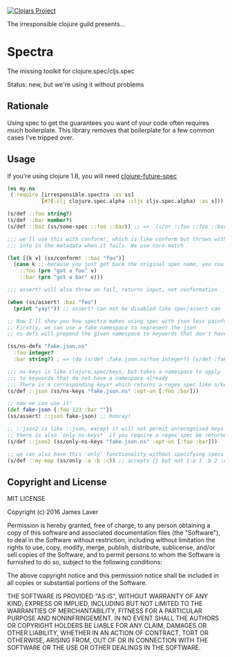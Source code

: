 [![Clojars Project](https://img.shields.io/clojars/v/irresponsible/spectra.svg)](https://clojars.org/irresponsible/spectra)

The irresponsible clojure guild presents...

# Spectra

The missing toolkit for clojure.spec/cljs.spec

Status: new, but we're using it without problems

## Rationale

Using spec to get the guarantees you want of your code often requires
much boilerplate. This library removes that boilerplate for a few
common cases I've tripped over.

## Usage

If you're using clojure 1.8, you will need [clojure-future-spec](https://github.com/tonsky/clojure-future-spec)

```clojure
(ns my.ns
 (:require [irresponsible.spectra :as ss]
           [#?(:clj clojure.spec.alpha :cljs cljs.spec.alpha) :as s]))

(s/def ::foo string?)
(s/def ::bar number?)
(s/def ::baz (ss/some-spec ::foo ::bar)) ;; => `(s/or ::foo ::foo ::bar ::bar)

;;; we'll use this with conform!, which is like conform but throws with helpful
;;; info in the metadata when it fails. We use core.match

(let [[k v] (ss/conform! ::baz "foo")]
  (case k ;; because you just get back the original spec name, you could recurse!
    ::foo (prn "got a foo" v)
	::bar (prn "got a bar" v)))

;;; assert! will also throw on fail, returns input, not conformation

(when (ss/assert! :baz "foo")
  (print "yay!")) ;; assert! can not be disabled like spec/assert can

;; Now I'll show you how spectra makes using spec with json less painful!
;; Firstly, we can use a fake namespace to represent the json
;; ns-defs will prepend the given namespace to keywords that don't have them

(ss/ns-defs "fake.json.ns"
  :foo integer?
  :bar string?) ; => (do (s/def :fake.json.ns/foo integer?) (s/def :fake.json.ns/bar string?))

;;; ns-keys is like clojure.spec/keys, but takes a namespace to apply
;;; to keywords that do not have a namespace already
;;; There is a corresponding keys* which returns a regex spec like s/keys*
(s/def ::json (ss/ns-keys "fake.json.ns" :opt-un [:foo :bar]))

;; now we can use it!
(def fake-json {:foo 123 :bar ""})
(ss/assert! ::json fake-json) ;; hooray!

;; ::json2 is like ::json, except it will not permit unrecognised keys
;; there is also `only-ns-keys*` if you require a regex spec be returned
(s/def ::json2 (ss/only-ns-keys "fake.json.ns" :opt-un [:foo :bar]))

;; we can also have this 'only' functionality without specifying specs for the keys
(s/def ::my-map (ss/only :a :b :c)) ;; accepts {} but not {:a 1 :b 2 :c 3 :d 4}
```

## Copyright and License

MIT LICENSE

Copyright (c) 2016 James Laver

Permission is hereby granted, free of charge, to any person obtaining a copy of this software and associated documentation files (the "Software"), to deal in the Software without restriction, including without limitation the rights to use, copy, modify, merge, publish, distribute, sublicense, and/or sell copies of the Software, and to permit persons to whom the Software is furnished to do so, subject to the following conditions:

The above copyright notice and this permission notice shall be included in all copies or substantial portions of the Software.

THE SOFTWARE IS PROVIDED "AS IS", WITHOUT WARRANTY OF ANY KIND, EXPRESS OR IMPLIED, INCLUDING BUT NOT LIMITED TO THE WARRANTIES OF MERCHANTABILITY, FITNESS FOR A PARTICULAR PURPOSE AND NONINFRINGEMENT. IN NO EVENT SHALL THE AUTHORS OR COPYRIGHT HOLDERS BE LIABLE FOR ANY CLAIM, DAMAGES OR OTHER LIABILITY, WHETHER IN AN ACTION OF CONTRACT, TORT OR OTHERWISE, ARISING FROM, OUT OF OR IN CONNECTION WITH THE SOFTWARE OR THE USE OR OTHER DEALINGS IN THE SOFTWARE.

